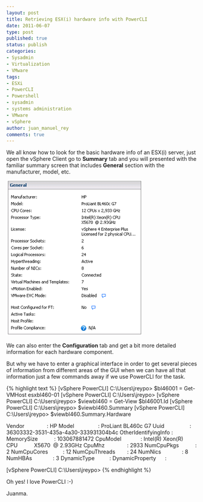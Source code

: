 ```yaml
---
layout: post
title: Retrieving ESX(i) hardware info with PowerCLI
date: 2011-06-07
type: post
published: true
status: publish
categories:
- Sysadmin
- Virtualization
- VMware
tags:
- ESXi
- PowerCLI
- Powershell
- sysadmin
- systems administration
- VMware
- vSphere
author: juan_manuel_rey
comments: true
---
```


We all know how to look for the basic hardware info of an ESX(i) server, just open the vSphere Client go to **Summary** tab and you will presented with the familiar summary screen that includes **General** section with the manufacturer, model, etc.

[![](/images/general.png "General ESXi info")]({{site.url}}/images/general.png)

We can also enter the **Configuration** tab and get a bit more detailed information for each hardware component.

But why we have to enter a graphical interface in order to get several pieces of information from different areas of the GUI when we can have all that information just a few commands away if we use PowerCLI for the task.

{% highlight text %}
[vSphere PowerCLI] C:\Users\jreypo> $bl46001 = Get-VMHost esxbl460-01
[vSphere PowerCLI] C:\Users\jreypo>
[vSphere PowerCLI] C:\Users\jreypo> $viewbl460 = Get-View $bl46001.Id
[vSphere PowerCLI] C:\Users\jreypo> $viewbl460.Summary
[vSphere PowerCLI] C:\Users\jreypo> $viewbl460.Summary.Hardware

Vendor               : HP
Model                : ProLiant BL460c G7
Uuid                 : 36303332-3531-435a-4a30-333931304b4c
OtherIdentifyingInfo :
MemorySize           : 103067881472
CpuModel             : Intel(R) Xeon(R) CPU           X5670  @ 2.93GHz
CpuMhz               : 2933
NumCpuPkgs           : 2
NumCpuCores          : 12
NumCpuThreads        : 24
NumNics              : 8
NumHBAs              : 3
DynamicType          :
DynamicProperty      :

[vSphere PowerCLI] C:\Users\jreypo>
{% endhighlight %}

Oh yes! I love PowerCLI :-)

Juanma.
